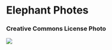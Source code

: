 <!DOCTYPE html>
<html lang="en-us">
    <head>
        <h1>Elephant Photes</h1>
        <h3>Creative Commons License Photo  </h3>
        <meta charset="UTF-8">
        <meta name ="viewport" content="width = device-width,initial-scale=1.0">
        <meta name ="author" content="Kira Zamora">
        <meta name ="keywords" content="photos of wildlife, wildlife, elephants, elephent photos, creative license photo elephants, public domain elephant photo ">
        <meta name ="desciption" content="differnt type of photos of elephants">
    </head>
</html>
<body><img src="![Elephant](https://github.com/user-attachments/assets/5d2f557a-b87a-450f-84aa-1b76c90b0dc8)"/></body>

